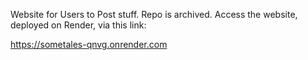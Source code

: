 Website for Users to Post stuff.
Repo is archived.
Access the website, deployed on Render, via this link:

https://sometales-qnvg.onrender.com
